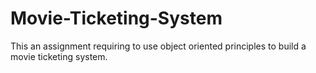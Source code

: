 # Movie-Ticketing-System

This an assignment requiring to use object oriented principles to build a movie ticketing system.
